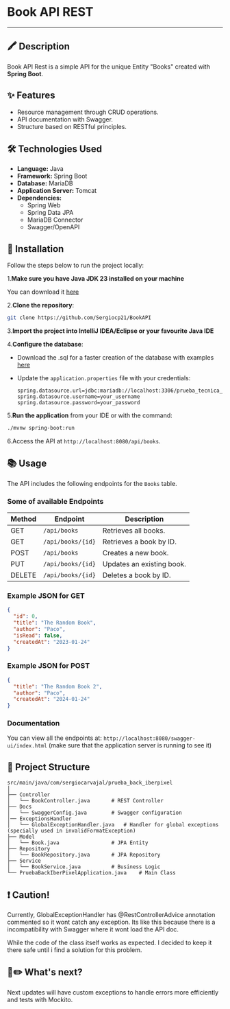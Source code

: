 # Book API REST

---

## 🖍 Description

Book API Rest is a simple API for the unique Entity "Books" created with **Spring Boot**.

## ✨ Features

- Resource management through CRUD operations.
- API documentation with Swagger.
- Structure based on RESTful principles.

## 🛠️ Technologies Used

- **Language:** Java
- **Framework:** Spring Boot
- **Database:** MariaDB
- **Application Server:** Tomcat
- **Dependencies:**
    - Spring Web
    - Spring Data JPA
    - MariaDB Connector
    - Swagger/OpenAPI

## 🚀 Installation

Follow the steps below to run the project locally:

1.**Make sure you have Java JDK 23 installed on your machine**

You can download it [here](https://www.oracle.com/java/technologies/downloads/)

2.**Clone the repository**:
   ```bash
   git clone https://github.com/Sergiocp21/BookAPI
   ```
3.**Import the project into IntelliJ IDEA/Eclipse or your favourite Java IDE**

4.**Configure the database**:
- Download the .sql for a faster creation of the database with examples [here](https://drive.google.com/file/d/1rnELKcSx16kgZCIv3NJMXKf8iO-TgNJi/view?usp=sharing)

- Update the `application.properties` file with your credentials:
  ```properties
  spring.datasource.url=jdbc:mariadb://localhost:3306/prueba_tecnica_biblioteca
  spring.datasource.username=your_username
  spring.datasource.password=your_password
  ```
5.**Run the application** from your IDE or with the command:
   ```bash
   ./mvnw spring-boot:run
   ```
6.Access the API at `http://localhost:8080/api/books`.

## 📚 Usage

The API includes the following endpoints for the `Books` table.

### **Some of available Endpoints**

| Method | Endpoint          | Description                 |
| ------ | ----------------- | --------------------------- |
| GET    | `/api/books`      | Retrieves all books.        |
| GET    | `/api/books/{id}` | Retrieves a book by ID.     |
| POST   | `/api/books`      | Creates a new book.         |
| PUT    | `/api/books/{id}` | Updates an existing book.   |
| DELETE | `/api/books/{id}` | Deletes a book by ID.       |


### **Example JSON for GET**

```json
{
  "id": 0,
  "title": "The Random Book",
  "author": "Paco",
  "isRead": false,
  "createdAt": "2023-01-24"
}
```

### **Example JSON for POST**

```json
{
  "title": "The Random Book 2",
  "author": "Paco",
  "createdAt": "2024-01-24"
}
```

### Documentation

You can view all the endpoints at: `http://localhost:8080/swagger-ui/index.html` (make sure that the application server is running to see it)

## 📁 Project Structure

```plaintext
src/main/java/com/sergiocarvajal/prueba_back_iberpixel
│
├── Controller
│   └── BookController.java       # REST Controller
├── Docs
│   └── SwaggerConfig.java        # Swagger configuration
│── ExceptionsHandler
│   └── GlobalExceptionHandler.java   # Handler for global exceptions (specially used in invalidFormatException)
├── Model 
│   └── Book.java                 # JPA Entity
├── Repository
│   └── BookRepository.java       # JPA Repository
├── Service
│   └── BookService.java          # Business Logic
└── PruebaBackIberPixelApplication.java    # Main Class
```

## ❗️ Caution!
Currently, GlobalExceptionHandler has @RestControllerAdvice annotation commented so it wont catch any exception.
Its like this because there is a incompatibility with Swagger where it wont load the API doc.

While the code of the class itself works as expected. I decided to keep it there safe until i find a solution for this problem. 

## 📙✏️ What's next?
Next updates will have custom exceptions to handle errors more efficiently and tests with Mockito.
